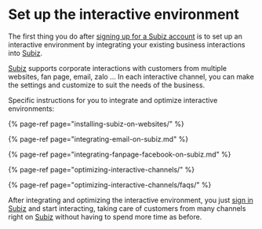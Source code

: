 # Set up the interactive environment

The first thing you do after [signing up for a Subiz account](https://app.subiz.com/login) is to set up an interactive environment by integrating your existing business interactions into [Subiz](https://subiz.com/en).

[Subiz](https://subiz.com/en) supports corporate interactions with customers from multiple websites, fan page, email, zalo ... In each interactive channel, you can make the settings and customize to suit the needs of the business.

Specific instructions for you to integrate and optimize interactive environments:

{% page-ref page="installing-subiz-on-websites/" %}

{% page-ref page="integrating-email-on-subiz.md" %}

{% page-ref page="integrating-fanpage-facebook-on-subiz.md" %}

{% page-ref page="optimizing-interactive-channels/" %}

{% page-ref page="optimizing-interactive-channels/faqs/" %}

After integrating and optimizing the interactive environment, you just [sign in Subiz](https://app.subiz.com/login) and start interacting, taking care of customers from many channels right on [Subiz](https://subiz.com/en) without having to spend more time as before.  


